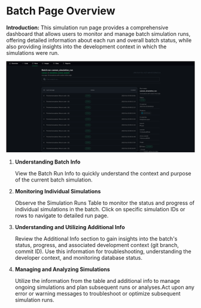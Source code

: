 # Batch Page Overview

**Introduction:**
This simulation run page provides a comprehensive dashboard that allows users to monitor and manage batch simulation runs, offering detailed information about each run and overall batch status, while also providing insights into the development context in which the simulations were run.

![png](img/batch0.png "Batch page overview")

1. **Understanding Batch Info**
   
   View the Batch Run Info to quickly understand the context and purpose of the current batch simulation.

2. **Monitoring Individual Simulations**
   
   Observe the Simulation Runs Table to monitor the status and progress of individual simulations in the batch. Click on specific simulation IDs or rows to navigate to detailed run page.

3. **Understanding and Utilizing Additional Info**
   
   Review the Additional Info section to gain insights into the batch's status, progress, and associated development context (git branch, commit ID).
   Use this information for troubleshooting, understanding the developer context, and monitoring database status.

4. **Managing and Analyzing Simulations**
   
   Utilize the information from the table and additional info to manage ongoing simulations and plan subsequent runs or analyses.Act upon any error or warning messages to troubleshoot or optimize subsequent simulation runs.